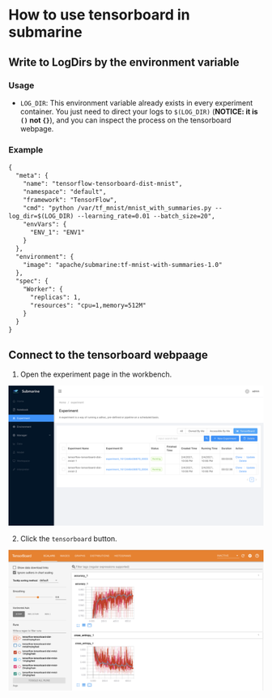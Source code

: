 <!--
Licensed to the Apache Software Foundation (ASF) under one
or more contributor license agreements.  See the NOTICE file
distributed with this work for additional information
regarding copyright ownership.  The ASF licenses this file
to you under the Apache License, Version 2.0 (the
"License"); you may not use this file except in compliance
with the License.  You may obtain a copy of the License at

  http://www.apache.org/licenses/LICENSE-2.0

Unless required by applicable law or agreed to in writing,
software distributed under the License is distributed on an
"AS IS" BASIS, WITHOUT WARRANTIES OR CONDITIONS OF ANY
KIND, either express or implied.  See the License for the
specific language governing permissions and limitations
under the License.
-->

# How to use tensorboard in submarine

## Write to LogDirs by the environment variable

### Usage

- `LOG_DIR`: This environment variable already exists in every experiment container. You just need to direct your logs to `$(LOG_DIR)` (**NOTICE: it is `()` not `{}`**), and you can inspect the process on the tensorboard webpage.

### Example

```
{
  "meta": {
    "name": "tensorflow-tensorboard-dist-mnist",
    "namespace": "default",
    "framework": "TensorFlow",
    "cmd": "python /var/tf_mnist/mnist_with_summaries.py --log_dir=$(LOG_DIR) --learning_rate=0.01 --batch_size=20",
    "envVars": {
      "ENV_1": "ENV1"
    }
  },
  "environment": {
    "image": "apache/submarine:tf-mnist-with-summaries-1.0"
  },
  "spec": {
    "Worker": {
      "replicas": 1,
      "resources": "cpu=1,memory=512M"
    }
  }
}

```

## Connect to the tensorboard webpaage

1. Open the experiment page in the workbench.

<img src="../../assets/tensorboard-experiment-page.png">

2. Click the `tensorboard` button.

<img src="../../assets/tensorboard-webpage.png">
